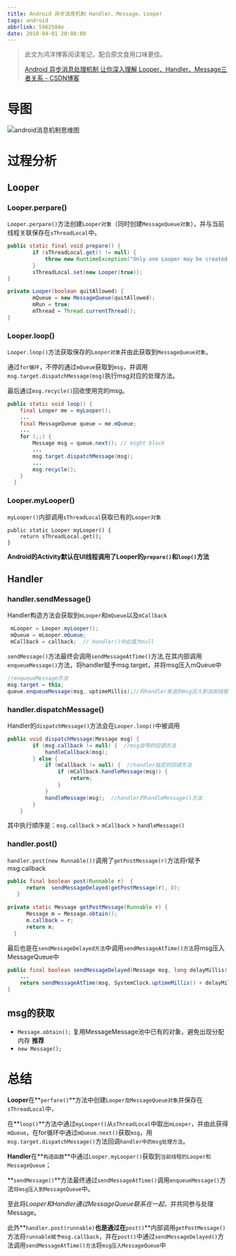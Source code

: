 ```yaml
---
title: Android 异步消息机制 Handler、Message、Looper
tags: android
abbrlink: 5962504e
date: 2018-04-01 20:08:08
---
```




> 此文为鸿洋博客阅读笔记，配合原文食用口味更佳。
>
> [Android 异步消息处理机制 让你深入理解 Looper、Handler、Message三者关系 - CSDN博客](https://blog.csdn.net/lmj623565791/article/details/38377229)



# 导图

![android消息机制思维图](https://github.com/jixiaoyong/Notes-Files/blob/master/draw-io/png/Handler_Message_Looper.png?raw=true)

# 过程分析

## Looper

### **Looper.perpare()**

`Looper.perpare()`方法创建`Looper对象`（同时创建`MessageQueue对象`），并与当前线程关联保存在`sThreadLocal`中。

```java
public static final void prepare() {  
        if (sThreadLocal.get() != null) {  
            throw new RuntimeException("Only one Looper may be created per thread");  
        }  
        sThreadLocal.set(new Looper(true));  
}  

private Looper(boolean quitAllowed) {  
        mQueue = new MessageQueue(quitAllowed);  
        mRun = true;  
        mThread = Thread.currentThread();  
}  
```

### **Looper.loop()**

`Looper.loop()`方法获取保存的`Looper对象`并由此获取到`MessageQueue对象`。

通过`for循环`，不停的通过`mQueue`获取到`msg`，并调用`msg.target.dispatchMessage(msg)`执行msg对应的处理方法。

最后通过`msg.recycle()`回收使用完的msg。

```java
public static void loop() {  
    final Looper me = myLooper();  
    ...
    final MessageQueue queue = me.mQueue;  
    ...
    for (;;) {  
        Message msg = queue.next(); // might block  
        ...
        msg.target.dispatchMessage(msg); 
        ...
        msg.recycle();  
    }
  }
```

### **Looper.myLooper()**

`myLooper()`内部调用`sThreadLocal`获取已有的`Looper对象`

```
public static Looper myLooper() {
    return sThreadLocal.get();
}
```



**Android的Activity默认在UI线程调用了Looper的`prepare()`和`loop()`方法**



## Handler

### handler.sendMessage()

Handler构造方法会获取到`mLooper`和`mQueue`以及`mCallback`

```java
 mLooper = Looper.myLooper();  
 mQueue = mLooper.mQueue;  
 mCallback = callback;  // Handler()中此值为null
```

`sendMessage()`方法最终会调用`sendMessageAtTime()`方法,在其内部调用`enqueueMessage()`方法，将handler赋予msg.target，并将msg压入mQueue中

```java
//enqueueMessage方法
msg.target = this;
queue.enqueueMessage(msg, uptimeMillis);//将handler发送的msg压入到当前线程的Looper持有的MessageQueue中
```

### handler.dispatchMessage()

Handler的`dispatchMessage()`方法会在`Looper.loop()`中被调用

```java
public void dispatchMessage(Message msg) {  
        if (msg.callback != null) {  //msg自带的回调方法
            handleCallback(msg);  
        } else {  
            if (mCallback != null) {  //handler指定的回调方法
                if (mCallback.handleMessage(msg)) {  
                    return;  
                }  
            }  
            handleMessage(msg);  //handler的handleMessage()方法
        }  
    }  
```

其中执行顺序是：`msg.callback` > `mCallback` > `handleMessage()`

### handler.post()

`handler.post(new Runnable())`调用了`getPostMessage(r)`方法将r赋予msg.callback

```java
public final boolean post(Runnable r)  {  
      return  sendMessageDelayed(getPostMessage(r), 0);  
   }  
   
private static Message getPostMessage(Runnable r) {  
      Message m = Message.obtain();  
      m.callback = r;  
      return m;  
  }  
```

最后也是在`sendMessageDelayed方法`中调用`sendMessageAtTime()方法`将msg压入MessageQueue中

```java
public final boolean sendMessageDelayed(Message msg, long delayMillis)  {
    ...
    return sendMessageAtTime(msg, SystemClock.uptimeMillis() + delayMillis);  
}  
```

## msg的获取

* `Message.obtain();` 复用MessageMessage池中已有的对象，避免出现分配内存 **推荐** 
* `new Message();`

# 总结

**Looper**在**`perfare()`**方法中创建`Looper及MessageQueue对象`并保存在`sThreadLocal`中，

在**`loop()`**方法中通过`myLooper()`从`sThreadLocal`中取出`mLooper`，并由此获得`mQueue`，在for循环中通过`mQueue.next()`获取`msg`，用`msg.target.dispatchMessage()`方法回调`handler中的msg处理方法`。

**Handler**在**`构造函数`**中通过`Looper.myLooper()`获取到`当前线程的Looper和MessageQueue`；

**`sendMessage()`**方法最终通过`sendMessageAtTime()`调用`enqueueMessage()`方法`将msg压入到MessageQueue`中。

至此将*Looper和Handler通过MessageQueue联系在一起*，并共同参与处理Message。

此外**`handler.post(runnable)`**也是通过在**`post()`**内部调用`getPostMessage()`方法将`runnable赋予msg.callback`，并在`post()`中通过`sendMessageDelayed()`方法调用`sendMessageAtTime()方法`将`msg压入MessageQueue`中


